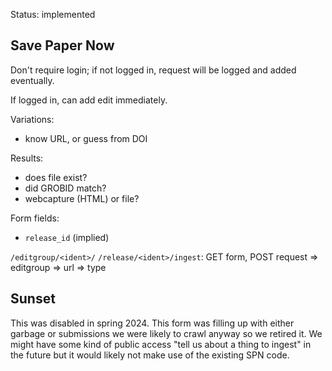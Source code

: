 
Status: implemented

## Save Paper Now

Don't require login; if not logged in, request will be logged and added eventually.

If logged in, can add edit immediately.

Variations:
- know URL, or guess from DOI

Results:
- does file exist?
- did GROBID match?
- webcapture (HTML) or file?

Form fields:
- `release_id` (implied)


`/editgroup/<ident>/`
`/release/<ident>/ingest`: GET form, POST request
    => editgroup
    => url
    => type

## Sunset

This was disabled in spring 2024. This form was filling up with either garbage
or submissions we were likely to crawl anyway so we retired it. We might have
some kind of public access "tell us about a thing to ingest" in the future but
it would likely not make use of the existing SPN code.
